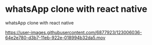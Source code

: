 # whatsApp clone with react native
 whatsApp clone with react native

https://user-images.githubusercontent.com/6877923/123006036-64e2e780-d3b7-11eb-922e-018994b32da5.mov
